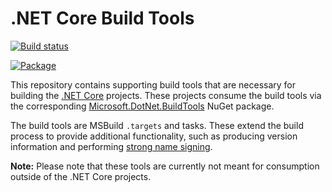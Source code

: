 # .NET Core Build Tools

[![Build status](http://dotnet-ci.cloudapp.net/job/dotnet_buildtools/job/master/job/innerloop/badge/icon)](http://dotnet-ci.cloudapp.net/job/dotnet_buildtools/job/master/job/innerloop/)

[![Package](https://img.shields.io/dotnet.myget/dotnet-buildtools/v/Microsoft.DotNet.BuildTools.svg?label=Package)](https://dotnet.myget.org/gallery/dotnet-buildtools/)

This repository contains supporting build tools that are necessary for building
the [.NET Core][dotnet-corefx] projects. These projects consume the build tools
via the corresponding [Microsoft.DotNet.BuildTools][Microsoft.DotNet.BuildTools]
NuGet package.

The build tools are MSBuild `.targets` and tasks. These extend the build process
to provide additional functionality, such as producing version information and
performing [strong name signing][sn-sign].

**Note:** Please note that these tools are currently not meant for consumption
outside of the .NET Core projects.

[dotnet-corefx]: https://github.com/dotnet/corefx
[Microsoft.DotNet.BuildTools]: http://nuget.org/packages/Microsoft.DotNet.BuildTools
[sn-sign]: https://github.com/dotnet/corefx/wiki/Strong%20Naming
